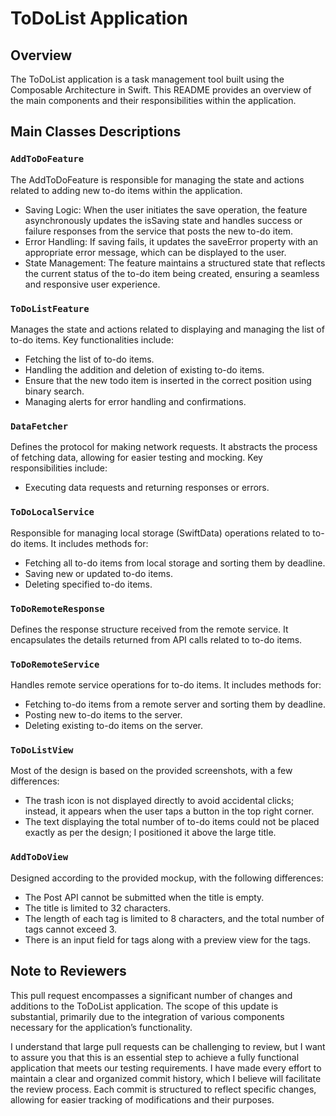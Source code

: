 # ToDoList Application

## Overview
The ToDoList application is a task management tool built using the Composable Architecture in Swift. This README provides an overview of the main components and their responsibilities within the application.

## Main Classes Descriptions

### `AddToDoFeature`
The AddToDoFeature is responsible for managing the state and actions related to adding new to-do items within the application.
- Saving Logic: When the user initiates the save operation, the feature asynchronously updates the isSaving state and handles success or 
  failure responses from the service that posts the new to-do item.
- Error Handling: If saving fails, it updates the saveError property with an appropriate error message, which can be displayed to the user.
- State Management: The feature maintains a structured state that reflects the current status of the to-do item being created, ensuring a seamless and responsive user experience.

### `ToDoListFeature`
Manages the state and actions related to displaying and managing the list of to-do items. Key functionalities include:
- Fetching the list of to-do items.
- Handling the addition and deletion of existing to-do items.
- Ensure that the new todo item is inserted in the correct position using binary search.
- Managing alerts for error handling and confirmations.

### `DataFetcher`
Defines the protocol for making network requests. It abstracts the process of fetching data, allowing for easier testing and mocking. Key responsibilities include:
- Executing data requests and returning responses or errors.

### `ToDoLocalService`
Responsible for managing local storage (SwiftData) operations related to to-do items. It includes methods for:
- Fetching all to-do items from local storage and sorting them by deadline.
- Saving new or updated to-do items.
- Deleting specified to-do items.

### `ToDoRemoteResponse`
Defines the response structure received from the remote service. It encapsulates the details returned from API calls related to to-do items.

### `ToDoRemoteService`
Handles remote service operations for to-do items. It includes methods for:
- Fetching to-do items from a remote server and sorting them by deadline.
- Posting new to-do items to the server.
- Deleting existing to-do items on the server.

### `ToDoListView`
Most of the design is based on the provided screenshots, with a few differences:
- The trash icon is not displayed directly to avoid accidental clicks; instead, 
  it appears when the user taps a button in the top right corner.
- The text displaying the total number of to-do items could not be placed exactly as per the design; I positioned it above the large title.

### `AddToDoView`
Designed according to the provided mockup, with the following differences:
- The Post API cannot be submitted when the title is empty.
- The title is limited to 32 characters.
- The length of each tag is limited to 8 characters, and the total number of tags cannot exceed 3.
- There is an input field for tags along with a preview view for the tags.

## Note to Reviewers
This pull request encompasses a significant number of changes and additions to the ToDoList application. The scope of this update is substantial, primarily due to the integration of various components necessary for the application’s functionality.

I understand that large pull requests can be challenging to review, but I want to assure you that this is an essential step to achieve a fully functional application that meets our testing requirements. I have made every effort to maintain a clear and organized commit history, which I believe will facilitate the review process. Each commit is structured to reflect specific changes, allowing for easier tracking of modifications and their purposes.
